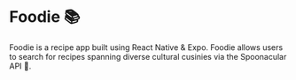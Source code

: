 # Foodie 📚
Foodie is a recipe app built using React Native & Expo. Foodie allows users to search for recipes spanning diverse cultural cusinies via the Spoonacular API 🍕.

